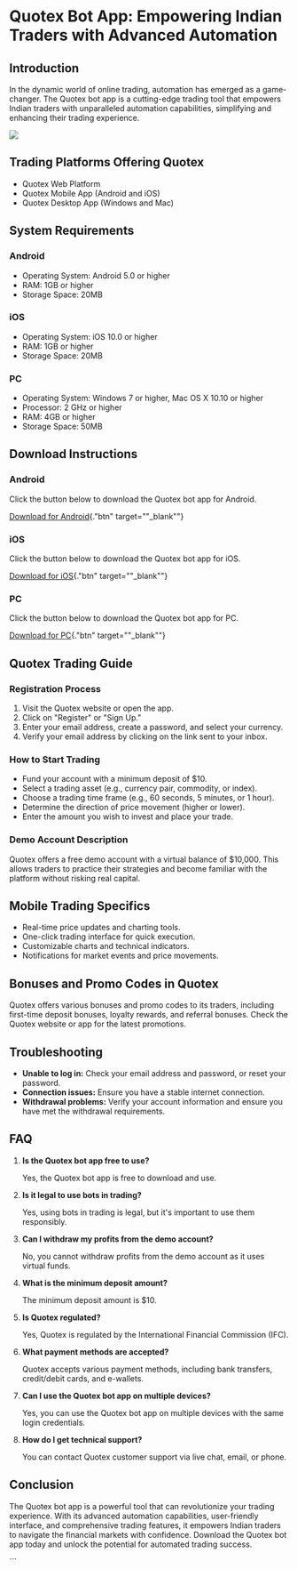 # Quotex Bot App: Empowering Indian Traders with Advanced Automation

## Introduction

In the dynamic world of online trading, automation has emerged as a
game-changer. The Quotex bot app is a cutting-edge trading tool that
empowers Indian traders with unparalleled automation capabilities,
simplifying and enhancing their trading experience.

[![](https://static.quotex.io/files/4_en/300_250.jpg)](https://traff.sbs/brokerqxlid)

## Trading Platforms Offering Quotex

-   Quotex Web Platform
-   Quotex Mobile App (Android and iOS)
-   Quotex Desktop App (Windows and Mac)

## System Requirements

### Android

-   Operating System: Android 5.0 or higher
-   RAM: 1GB or higher
-   Storage Space: 20MB

### iOS

-   Operating System: iOS 10.0 or higher
-   RAM: 1GB or higher
-   Storage Space: 20MB

### PC

-   Operating System: Windows 7 or higher, Mac OS X 10.10 or higher
-   Processor: 2 GHz or higher
-   RAM: 4GB or higher
-   Storage Space: 50MB

## Download Instructions

### Android

Click the button below to download the Quotex bot app for Android.

[Download for
Android](\%22https://traff.sbs/brokerqxlid\%22){."btn"
target=""_blank""}

### iOS

Click the button below to download the Quotex bot app for iOS.

[Download for iOS](\%22https://traff.sbs/brokerqxlid\%22){."btn"
target=""_blank""}

### PC

Click the button below to download the Quotex bot app for PC.

[Download for PC](\%22https://traff.sbs/brokerqxlid\%22){."btn"
target=""_blank""}

## Quotex Trading Guide

### Registration Process

1.  Visit the Quotex website or open the app.
2.  Click on "Register" or "Sign Up."
3.  Enter your email address, create a password, and select your
    currency.
4.  Verify your email address by clicking on the link sent to your
    inbox.

### How to Start Trading

-   Fund your account with a minimum deposit of \$10.
-   Select a trading asset (e.g., currency pair, commodity, or index).
-   Choose a trading time frame (e.g., 60 seconds, 5 minutes, or 1
    hour).
-   Determine the direction of price movement (higher or lower).
-   Enter the amount you wish to invest and place your trade.

### Demo Account Description

Quotex offers a free demo account with a virtual balance of \$10,000.
This allows traders to practice their strategies and become familiar
with the platform without risking real capital.

## Mobile Trading Specifics

-   Real-time price updates and charting tools.
-   One-click trading interface for quick execution.
-   Customizable charts and technical indicators.
-   Notifications for market events and price movements.

## Bonuses and Promo Codes in Quotex

Quotex offers various bonuses and promo codes to its traders, including
first-time deposit bonuses, loyalty rewards, and referral bonuses. Check
the Quotex website or app for the latest promotions.

## Troubleshooting

-   **Unable to log in:** Check your email address and password, or
    reset your password.
-   **Connection issues:** Ensure you have a stable internet connection.
-   **Withdrawal problems:** Verify your account information and ensure
    you have met the withdrawal requirements.

## FAQ

1.  **Is the Quotex bot app free to use?**

    Yes, the Quotex bot app is free to download and use.

2.  **Is it legal to use bots in trading?**

    Yes, using bots in trading is legal, but it\'s important to use them
    responsibly.

3.  **Can I withdraw my profits from the demo account?**

    No, you cannot withdraw profits from the demo account as it uses
    virtual funds.

4.  **What is the minimum deposit amount?**

    The minimum deposit amount is \$10.

5.  **Is Quotex regulated?**

    Yes, Quotex is regulated by the International Financial Commission
    (IFC).

6.  **What payment methods are accepted?**

    Quotex accepts various payment methods, including bank transfers,
    credit/debit cards, and e-wallets.

7.  **Can I use the Quotex bot app on multiple devices?**

    Yes, you can use the Quotex bot app on multiple devices with the
    same login credentials.

8.  **How do I get technical support?**

    You can contact Quotex customer support via live chat, email, or
    phone.

## Conclusion

The Quotex bot app is a powerful tool that can revolutionize your
trading experience. With its advanced automation capabilities,
user-friendly interface, and comprehensive trading features, it empowers
Indian traders to navigate the financial markets with confidence.
Download the Quotex bot app today and unlock the potential for automated
trading success.

\`\`\`

